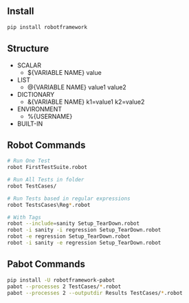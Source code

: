 ## Install

```bash
pip install robotframework
```
     
## Structure

* SCALAR
    * ${VARIABLE NAME}  value
* LIST
    * @{VARIABLE NAME}  value1  value2
* DICTIONARY
    * &{VARIABLE NAME}  k1=value1  k2=value2
* ENVIRONMENT
    * %{USERNAME}
* BUILT-IN

## Robot Commands

```bash
# Run One Test
robot FirstTestSuite.robot

# Run All Tests in folder
robot TestCases/

# Run Tests based in regular expressions
robot TestsCases\Reg*.robot

# With Tags
robot --include=sanity Setup_TearDown.robot
robot -i sanity -i regression Setup_TearDown.robot
robot -e regression Setup_TearDown.robot 
robot -i sanity -e regression Setup_TearDown.robot
```

## Pabot Commands

```bash
pip install -U robotframework-pabot
pabot --processes 2 TestCases/*.robot
pabot --processes 2 --outputdir Results TestCases/*.robot
```